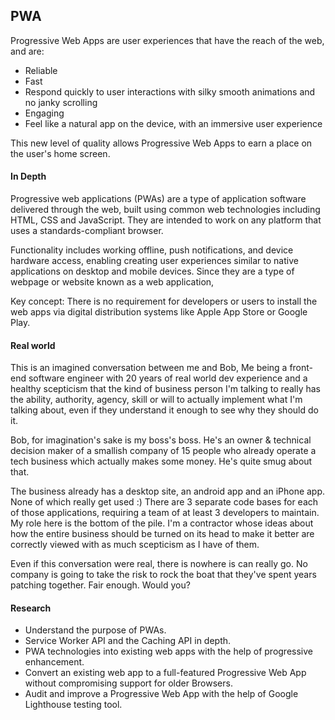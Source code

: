 
## PWA

Progressive Web Apps are user experiences that have the reach of the web, and are:

- Reliable
- Fast
- Respond quickly to user interactions with silky smooth animations and no janky scrolling
- Engaging
- Feel like a natural app on the device, with an immersive user experience

This new level of quality allows Progressive Web Apps to earn a place on the user's home screen.

#### In Depth

Progressive web applications (PWAs) are a type of application software delivered through the web, built using common web technologies including HTML, CSS and JavaScript. They are intended to work on any platform that uses a standards-compliant browser.

Functionality includes working offline, push notifications, and device hardware access, enabling creating user experiences similar to native applications on desktop and mobile devices. Since they are a type of webpage or website known as a web application,

Key concept: There is no requirement for developers or users to install the web apps via digital distribution systems like Apple App Store or Google Play.

#### Real world

This is an imagined conversation between me and Bob, Me being a front-end software engineer with 20 years of real world dev experience and a healthy scepticism that the kind of business person I'm talking to really has the ability, authority, agency, skill or will to actually implement what I'm talking about, even if they understand it enough to see why they should do it.

Bob, for imagination's sake is my boss's boss. He's an owner & technical decision maker of a smallish company of 15 people who already operate a tech business which actually makes some money. He's quite smug about that.

The business already has a desktop site, an android app and an iPhone app. None of which really get used :) There are 3 separate code bases for each of those applications, requiring a team of at least 3 developers to maintain. My role here is the bottom of the pile. I'm a contractor whose ideas about how the entire business should be turned on its head to make it better are correctly viewed with as much scepticism as I have of them.

Even if this conversation were real, there is nowhere is can really go. No company is going to take the risk to rock the boat that they've spent years patching together. Fair enough. Would you?

#### Research

- Understand the purpose of PWAs.
- Service Worker API and the Caching API in depth.
- PWA technologies into existing web apps with the help of progressive enhancement.
- Convert an existing web app to a full-featured Progressive Web App without compromising support for older Browsers.
- Audit and improve a Progressive Web App with the help of Google Lighthouse testing tool.